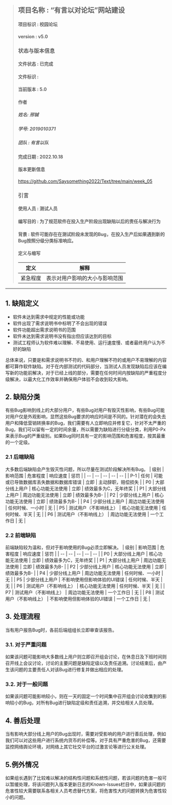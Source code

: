 
> ## 项目名称 : “有言以对论坛”网站建设
> #### 项目标识 : 校园论坛
> #### version : v5.0
> ### 状态与版本信息
> #### 文件状态 : 已完成
> #### 文件标识 : 
> #### 当前版本 : 5.0 
> #### 作者
> ##### 姓名: 邢铖
> ##### 学号: 2019010371
> ##### 团队 : 有言以队
> #### 完成日期 : 2022.10.18
> #### 版本更新信息
> https://github.com/Saysomething2022/Text/tree/main/week_05
> ### 引言
> #### 使用人员 : 测试人员
> #### 编写目的 : 为了规范软件在投入生产阶段出现缺陷以后的责任与解决行为
> #### 背景 : 软件可能存在在测试阶段未发现的Bug，在投入生产后如果遇到新的Bug按照分级分类标准响应。
> #### 定义与缩写
> | 定义 | 解释 |
> | --  | -- |
> | 紧急程度 | 表示对用户影响的大小与影响范围 |
***
## 1. 缺陷定义
- 软件未达到需求中规定的性能或功能
- 软件出现了需求说明书中标明了不会出现的错误
- 软件功能超出需求说明书的范围
- 软件未达到需求说明书没有指出但应该达到的目标
- 测试工程师认为软件难以理解、不易使用、运行速度慢、或者最终用户认为不好的缺陷  

总体来说，只要是和需求说明书不符的、和用户理解不符的或用户不易理解的内容都可算作软件缺陷。对于在内部测试的代码部分，当测试人员发现缺陷后应该在编写新的功能前解决，对于已经上线的部分，需要在任何时间内按缺陷的严重程度分级解决，以最大化工作效率并确保用户体验不会收到较大影响。
## 2. 缺陷分类
有些Bug影响到线上的大部分用户，有些Bug对用户有毁灭性影响，有些Bug可能对用户仅是外观影响，显然这些Bug要求的响应时间是不同的。针对潜在的会失去用户和降低营销转换率的Bug，我们需要有人立即响应并修复它，针对不太严重的Bug，我们可以留有一定的时间余量，所以需要为缺陷进行分级分类，利用P0-Px来表示Bug的严重级别。如果Bug同时具有一定的影响范围和危害程度，按其最重的一个定级。  
### 2.1 后端缺陷
大多数后端缺陷会产生毁灭性问题，所以尽量在测试阶段解决所有Bug。
| 级别 | 影响范围 | 危害程度 | 响应速度 | 惩罚 |
| -- | -- | -- | -- | -- |
| P-1 | 任何 | 可能或已导致数据库丢失数据和数据库错误 | 立即 | 主动辞职，赔偿损失 |
| P0 | 大部分线上用户 | 核心功能无法使用 | 立即 | 绩效最多为C，无年终奖 |
| P1 | 大部分线上用户 | 周边功能无法使用 | 立即 | 绩效最多为B- |
| P2 | 少部分线上用户 | 核心功能无法使用 | 立即 | 绩效最多为B- |
| P4 | 少部分线上用户 | 周边功能无法使用 | 任何时候、一小时 | 无 |
| P5 | 测试用户（不影响线上） | 核心功能无法使用 | 任何时候、半天 | 无 |
| P6 | 测试用户（不影响线上） | 周边功能无法使用 | 一个工作日 | 无 |
### 2.2 前端缺陷
前端缺陷较为温和，但对于影响使用的Bug必须立即解决。
| 级别 | 影响范围 | 危害程度 | 响应速度 | 惩罚 |
| -- | -- | -- | -- | -- |
| P0 | 大部分线上用户 | 核心功能无法使用 | 立即 | 绩效最多为C，无年终奖 |
| P1 | 大部分线上用户 | 周边功能无法使用 | 立即 | 绩效最多为B- |
| P2 | 少部分线上用户 | 核心功能无法使用 | 立即 | 绩效最多为B- |
| P4 | 少部分线上用户 | 周边功能无法使用 | 任何时候、一小时 | 无 |
| P5 | 少部分线上用户 | 不影响使用但影响体验的UI错误 | 任何时候、半天 | 无 |
| P6 | 测试用户（不影响线上） | 核心功能无法使用 | 任何时候、半天 | 无 |
| P7 | 测试用户（不影响线上） | 周边功能无法使用 | 一个工作日 | 无 |
| P8 | 测试用户（不影响线上） | 不影响使用但影响体验的UI错误 | 一个工作日 | 无 |
## 3. 处理流程
当有用户报告Bug时，各前后端组组长立即审查该报告。   
### 3.1. 对于严重问题
如果该问题可能影响大多数线上用户则立即召开组会讨论，在休息日及下班时间则召开线上会议讨论，讨论的主要问题是缺陷定级以及责任追溯。讨论结束后，由产生该问题的主要责任人对该Bug进行修复并做出相应的处理。    
### 3.2. 对于一般问题
如果该问题可能影响较小，则在一天的固定一个时间集中召开组会讨论收集到的影响较小的Bug，对所有Bug进行缺陷定级和责任追溯，并交给相关人员处理。  
## 4. 善后处理
当有影响大部分线上用户的Bug出现时，需要对受影响的用户进行善后处理，例如我们可以对这些用户进行系统内货币的补偿等。对于具有严重危害的Bug，还需要监控网络舆论环境，对网络上其它社交平台的过激言论等进行公关处理。  
## 5.例外情况
如果组长遇到了比较难以解决的结构性问题和系统性问题，若该问题的危害一般可以暂缓处理，将该问题列入版本更新日志的Known-Issues栏目中，如果该问题的危害性较大需要联系各相关人员考虑替代方案，将危害性大的问题转换为危害性较小的问题。
